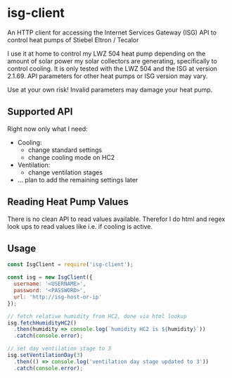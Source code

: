 # isg-client
An HTTP client for accessing the Internet Services Gateway (ISG) API to control heat pumps of Stiebel Eltron / Tecalor

I use it at home to control my LWZ 504 heat pump depending on the amount of solar power
my solar collectors are generating, specifically to control cooling.
It is only tested with the LWZ 504 and the ISG at version 2.1.69.
API parameters for other heat pumps or ISG version may vary.

Use at your own risk! Invalid parameters may damage your heat pump.

## Supported API

Right now only what I need:

- Cooling: 
  - change standard settings
  - change cooling mode on HC2
- Ventilation:
  - change ventilation stages
- ... plan to add the remaining settings later

## Reading Heat Pump Values

There is no clean API to read values available.
Therefor I do html and regex look ups to read values like i.e. if cooling is active.

## Usage

```javascript
const IsgClient = require('isg-client');

const isg = new IsgClient({
  username: '<USERNAME>',
  password: '<PASSWORD>',
  url: 'http://isg-host-or-ip'
});

// fetch relative humidity from HC2, done via html lookup
isg.fetchHumidityHC2()
  .then(humidity => console.log(`humidity HC2 is ${humidity}`))
  .catch(console.error);

// set day ventilation stage to 3
isg.setVentilationDay(3)
  .then(() => console.log('ventilation day stage updated to 3'))
  .catch(console.error);
```
